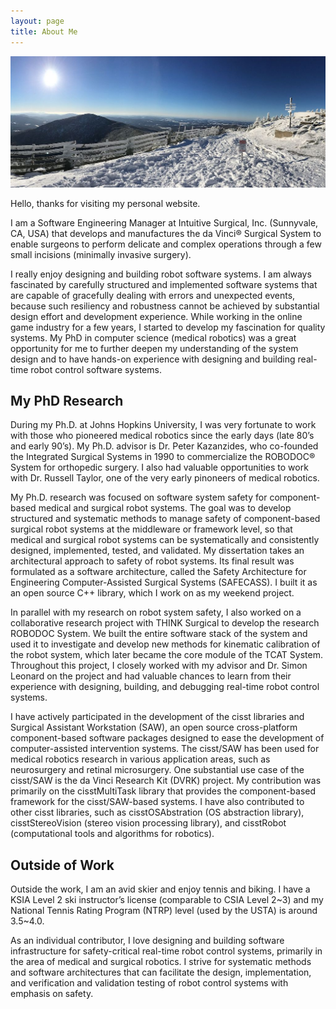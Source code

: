 ```yaml
---
layout: page
title: About Me
---
```


![about](/assets/about.jpg)

Hello, thanks for visiting my personal website.

I am a Software Engineering Manager at Intuitive Surgical, Inc. (Sunnyvale, CA,
USA) that develops and manufactures the da Vinci® Surgical System to enable
surgeons to perform delicate and complex operations through a few small
incisions (minimally invasive surgery).

I really enjoy designing and building robot software systems. I am always
fascinated by carefully structured and implemented software systems that are
capable of gracefully dealing with errors and unexpected events, because such
resiliency and robustness cannot be achieved by substantial design effort and
development experience. While working in the online game industry for a few
years, I started to develop my fascination for quality systems. My PhD in
computer science (medical robotics) was a great opportunity for me to further
deepen my understanding of the system design and to have hands-on experience
with designing and building real-time robot control software systems.

## My PhD Research

During my Ph.D. at Johns Hopkins University, I was very fortunate to work with
those who pioneered medical robotics since the early days (late 80’s and early
90’s). My Ph.D. advisor is Dr. Peter Kazanzides, who co-founded the Integrated
Surgical Systems in 1990 to commercialize the ROBODOC® System for orthopedic
surgery. I also had valuable opportunities to work with Dr. Russell Taylor, one
of the very early pinoneers of medical robotics.

My Ph.D. research was focused on software system safety for component-based
medical and surgical robot systems. The goal was to develop structured and
systematic methods to manage safety of component-based surgical robot systems at
the middleware or framework level, so that medical and surgical robot systems
can be systematically and consistently designed, implemented, tested, and
validated. My dissertation takes an architectural approach to safety of robot
systems. Its final result was formulated as a software architecture, called the
Safety Architecture for Engineering Computer-Assisted Surgical Systems
(SAFECASS). I built it as an open source C++ library, which I work on as my
weekend project.

In parallel with my research on robot system safety, I also worked on a
collaborative research project with THINK Surgical to develop the research
ROBODOC System. We built the entire software stack of the system and used it to
investigate and develop new methods for kinematic calibration of the robot
system, which later became the core module of the TCAT System. Throughout this
project, I closely worked with my advisor and Dr. Simon Leonard on the project
and had valuable chances to learn from their experience with designing,
building, and debugging real-time robot control systems.

I have actively participated in the development of the cisst libraries and
Surgical Assistant Workstation (SAW), an open source cross-platform
component-based software packages designed to ease the development of
computer-assisted intervention systems. The cisst/SAW has been used for medical
robotics research in various application areas, such as neurosurgery and retinal
microsurgery. One substantial use case of the cisst/SAW is the da Vinci Research
Kit (DVRK) project. My contribution was primarily on the cisstMultiTask library
that provides the component-based framework for the cisst/SAW-based systems. I
have also contributed to other cisst libraries, such as cisstOSAbstration (OS
abstraction library), cisstStereoVision (stereo vision processing library), and
cisstRobot (computational tools and algorithms for robotics).

## Outside of Work

Outside the work, I am an avid skier and enjoy tennis and biking. I have a KSIA
Level 2 ski instructor’s license (comparable to CSIA Level 2~3) and my National
Tennis Rating Program (NTRP) level (used by the USTA) is around 3.5~4.0.

<p>
As an individual contributor,
I love designing and building software infrastructure for safety-critical
real-time robot control systems, primarily in the area of medical and surgical
robotics. I strive for systematic methods and software architectures that can
facilitate the design, implementation, and verification and validation testing
of robot control systems with emphasis on safety.
</p>

